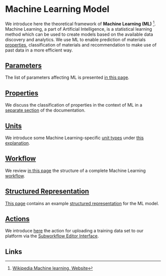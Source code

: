 # Machine Learning Model

We introduce here the theoretical framework of **Machine Learning (ML)** [^1]. Machine Learning, a part of Artificial Intelligence, is a statistical learning method which can be used to create models based on the available data discovery and analytics. We use ML to enable prediction of materials [properties](../../properties/overview.md), classification of materials and recommendation to make use of past data in a more efficient way.

## [Parameters](parameters.md)

The list of parameters affecting ML is presented [in this page](parameters.md).

## [Properties](../../properties/classification/machine-learning.md)

We discuss the classification of properties in the context of ML in a [separate section](../../properties/classification/machine-learning.md) of the documentation.

## [Units](units.md)

We introduce some Machine Learning-specific [unit types](../../workflows/components/units.md) under [this explanation](units.md).

## [Workflow](workflow.md)

We review [in this page](workflow.md) the structure of a complete Machine Learning [workflow](../../workflows/overview.md). 

## [Structured Representation](data.md)

[This page](data.md) contains an example [structured representation](../../data-structured/overview.md) for the ML model.

## [Actions](actions.md)

We introduce [here](actions.md) the action for uploading a training data set to our platform via the [Subworkflow Editor Interface](../../workflow-designer/subworkflow-editor/overview.md). 

## Links

[^1]: [Wikipedia Machine learning, Website](https://en.wikipedia.org/wiki/Machine_learning)
